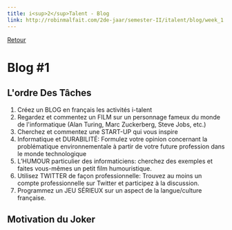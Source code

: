 ```yaml
---
title: i<sup>2</sup>Talent - Blog
link: http://robinmalfait.com/2de-jaar/semester-II/italent/blog/week_1.md
---
```


[Retour](/2de-jaar/semester-II/italent/index.md)

# Blog \#1

## L'ordre Des Tâches

1. Créez un BLOG en français les activités i-talent
2. Regardez et commentez un FILM sur un personnage fameux du monde de l'informatique (Alan Turing, Marc Zuckerberg, Steve Jobs, etc.)
3. Cherchez et commentez une START-UP qui vous inspire
4. Informatique et DURABILITÉ: Formulez votre opinion concernant la problématique environnementale à partir de votre future profession dans le monde technologique
5. L’HUMOUR particulier des informaticiens: cherchez des exemples et faites vous-mêmes un petit film humouristique.
6. Utilisez TWITTER de façon professionnelle: Trouvez au moins un compte professionnelle sur Twitter et participez à la discussion.
7. Programmez un JEU SÉRIEUX sur un aspect de la langue/culture française.

## Motivation du Joker
